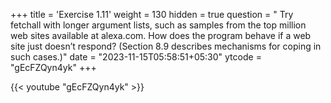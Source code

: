 +++
title = 'Exercise 1.11'
weight = 130
hidden = true
question = " Try fetchall with longer argument lists, such as samples from the top million web sites available at alexa.com. How does the program behave if a web site just doesn’t respond? (Section 8.9 describes mechanisms for coping in such cases.)"
date = "2023-11-15T05:58:51+05:30"
ytcode = "gEcFZQyn4yk"
+++

{{< youtube "gEcFZQyn4yk" >}}